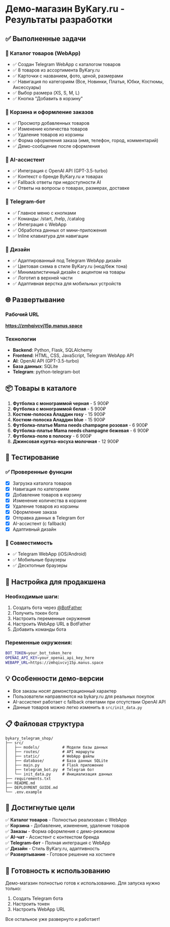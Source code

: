 # Демо-магазин ByKary.ru - Результаты разработки

## ✅ Выполненные задачи

### 🛒 Каталог товаров (WebApp)
- ✅ Создан Telegram WebApp с каталогом товаров
- ✅ 8 товаров из ассортимента ByKary.ru
- ✅ Карточки с названием, фото, ценой, размерами
- ✅ Навигация по категориям (Все, Новинки, Платья, Юбки, Костюмы, Аксессуары)
- ✅ Выбор размера (XS, S, M, L)
- ✅ Кнопка "Добавить в корзину"

### 🧺 Корзина и оформление заказов
- ✅ Просмотр добавленных товаров
- ✅ Изменение количества товаров
- ✅ Удаление товаров из корзины
- ✅ Форма оформления заказа (имя, телефон, город, комментарий)
- ✅ Демо-сообщение после оформления

### 🤖 AI-ассистент
- ✅ Интеграция с OpenAI API (GPT-3.5-turbo)
- ✅ Контекст о бренде ByKary.ru и товарах
- ✅ Fallback ответы при недоступности AI
- ✅ Ответы на вопросы о товарах, размерах, доставке

### 📱 Telegram-бот
- ✅ Главное меню с кнопками
- ✅ Команды: /start, /help, /catalog
- ✅ Интеграция с WebApp
- ✅ Обработка данных от мини-приложения
- ✅ Inline клавиатура для навигации

### 🎨 Дизайн
- ✅ Адаптированный под Telegram WebApp дизайн
- ✅ Цветовая схема в стиле ByKary.ru (нюд/беж тона)
- ✅ Минималистичный дизайн с акцентом на товары
- ✅ Логотип в верхней части
- ✅ Адаптивная верстка для мобильных устройств

## 🌐 Развертывание

### Рабочий URL
**https://zmhqivcvj15p.manus.space**

### Технологии
- **Backend**: Python, Flask, SQLAlchemy
- **Frontend**: HTML, CSS, JavaScript, Telegram WebApp API
- **AI**: OpenAI API (GPT-3.5-turbo)
- **База данных**: SQLite
- **Telegram**: python-telegram-bot

## 📦 Товары в каталоге

1. **Футболка с монограммой черная** - 5 900₽
2. **Футболка с монограммой белая** - 5 900₽
3. **Костюм-полоска Аладдин rosy** - 15 900₽
4. **Костюм-полоска Аладдин blue** - 15 900₽
5. **Футболка-платье Mama needs champagne розовая** - 6 900₽
6. **Футболка-платье Mama needs champagne бежевая** - 6 900₽
7. **Футболка-поло в полоску** - 6 900₽
8. **Джинсовая куртка-косуха молочная** - 12 900₽

## 🧪 Тестирование

### ✅ Проверенные функции
- [x] Загрузка каталога товаров
- [x] Навигация по категориям
- [x] Добавление товаров в корзину
- [x] Изменение количества в корзине
- [x] Удаление товаров из корзины
- [x] Оформление заказа
- [x] Отправка данных в Telegram бот
- [x] AI-ассистент (с fallback)
- [x] Адаптивный дизайн

### 📱 Совместимость
- ✅ Telegram WebApp (iOS/Android)
- ✅ Мобильные браузеры
- ✅ Десктопные браузеры

## 🔧 Настройка для продакшена

### Необходимые шаги:
1. Создать бота через [@BotFather](https://t.me/botfather)
2. Получить токен бота
3. Настроить переменные окружения
4. Настроить WebApp URL в BotFather
5. Добавить команды бота

### Переменные окружения:
```bash
BOT_TOKEN=your_bot_token_here
OPENAI_API_KEY=your_openai_api_key_here
WEBAPP_URL=https://zmhqivcvj15p.manus.space
```

## 💡 Особенности демо-версии

- Все заказы носят демонстрационный характер
- Пользователи направляются на bykary.ru для реальных покупок
- AI-ассистент работает с fallback ответами при отсутствии OpenAI API
- Данные товаров можно легко изменить в `src/init_data.py`

## 📋 Файловая структура

```
bykary_telegram_shop/
├── src/
│   ├── models/          # Модели базы данных
│   ├── routes/          # API маршруты
│   ├── static/          # WebApp файлы
│   ├── database/        # База данных SQLite
│   ├── main.py          # Flask приложение
│   ├── telegram_bot.py  # Telegram бот
│   └── init_data.py     # Инициализация данных
├── requirements.txt
├── README.md
├── DEPLOYMENT_GUIDE.md
└── .env.example
```

## 🎯 Достигнутые цели

✅ **Каталог товаров** - Полностью реализован с WebApp  
✅ **Корзина** - Добавление, изменение, удаление товаров  
✅ **Заказы** - Форма оформления с демо-режимом  
✅ **AI-чат** - Ассистент с контекстом бренда  
✅ **Telegram-бот** - Полная интеграция с WebApp  
✅ **Дизайн** - Стиль ByKary.ru, адаптивность  
✅ **Развертывание** - Готовое решение на хостинге  

## 🚀 Готовность к использованию

Демо-магазин полностью готов к использованию. Для запуска нужно только:
1. Создать Telegram бота
2. Настроить токен
3. Настроить WebApp URL

Все остальное уже развернуто и работает!

